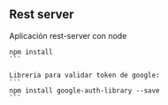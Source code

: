 ## Rest server

Aplicación rest-server con node 

````
npm install
```

Libreria para validar token de google:
```
npm install google-auth-library --save
```